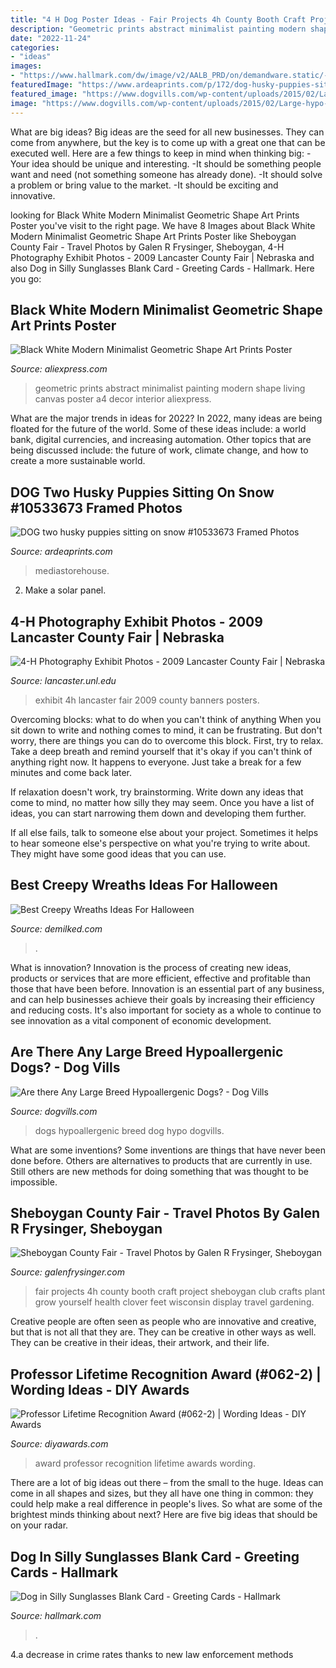 ```yaml
---
title: "4 H Dog Poster Ideas - Fair Projects 4h County Booth Craft Project Sheboygan Club Crafts Plant Grow Yourself Health Clover Feet Wisconsin Display Travel Gardening"
description: "Geometric prints abstract minimalist painting modern shape living canvas poster a4 decor interior aliexpress"
date: "2022-11-24"
categories:
- "ideas"
images:
- "https://www.hallmark.com/dw/image/v2/AALB_PRD/on/demandware.static/-/Sites-hallmark-master/default/dw6ca0cc6c/images/finished-goods/Dog-in-Silly-Sunglasses-Blank-Card-root-239LGH1160_PV.1.LGH1160.jpg_Source_Image.jpg"
featuredImage: "https://www.ardeaprints.com/p/172/dog-husky-puppies-sitting-snow-10533673.jpg"
featured_image: "https://www.dogvills.com/wp-content/uploads/2015/02/Large-hypo-FB.jpg"
image: "https://www.dogvills.com/wp-content/uploads/2015/02/Large-hypo-FB.jpg"
---
```



What are big ideas?
Big ideas are the seed for all new businesses. They can come from anywhere, but the key is to come up with a great one that can be executed well. Here are a few things to keep in mind when thinking big: 
-Your idea should be unique and interesting. 
-It should be something people want and need (not something someone has already done). 
-It should solve a problem or bring value to the market. 
-It should be exciting and innovative.

	

		
looking for Black White Modern Minimalist Geometric Shape Art Prints Poster you've visit to the right page. We have 8 Images about Black White Modern Minimalist Geometric Shape Art Prints Poster like Sheboygan County Fair - Travel Photos by Galen R Frysinger, Sheboygan, 4-H Photography Exhibit Photos - 2009 Lancaster County Fair | Nebraska and also Dog in Silly Sunglasses Blank Card - Greeting Cards - Hallmark. Here you go:
		
    
## Black White Modern Minimalist Geometric Shape Art Prints Poster

<img loading=lazy src="https://ae01.alicdn.com/kf/HTB1awn6PVXXXXcbXVXXq6xXFXXXS/Black-White-Modern-Minimalist-Geometric-Shape-Art-Prints-Poster-Abstract-Wall-Picture-Canvas-Painting-Living-Room.jpg" onerror="this.onerror=null;this.src='https://tse2.mm.bing.net/th?id=OIP.IOqR22BjsqhS55_3EltgQgHaHa&amp;pid=15.1';" alt="Black White Modern Minimalist Geometric Shape Art Prints Poster">

_Source: aliexpress.com_

>geometric prints abstract minimalist painting modern shape living canvas poster a4 decor interior aliexpress. 

	

What are the major trends in ideas for 2022?
In 2022, many ideas are being floated for the future of the world. Some of these ideas include: a world bank, digital currencies, and increasing automation. Other topics that are being discussed include: the future of work, climate change, and how to create a more sustainable world.

    
## DOG Two Husky Puppies Sitting On Snow #10533673 Framed Photos

<img loading=lazy src="https://www.ardeaprints.com/p/172/dog-husky-puppies-sitting-snow-10533673.jpg" onerror="this.onerror=null;this.src='https://tse1.mm.bing.net/th?id=OIP.YzvJ7iu6G_TXCeMwANExDgHaE2&amp;pid=15.1';" alt="DOG two husky puppies sitting on snow #10533673 Framed Photos">

_Source: ardeaprints.com_

>mediastorehouse. 

	

2. Make a solar panel.

    
## 4-H Photography Exhibit Photos - 2009 Lancaster County Fair | Nebraska

<img loading=lazy src="https://lancaster.unl.edu/4h/fair/photos/2009/StaticExhCheckIn/Photo3.jpg" onerror="this.onerror=null;this.src='https://tse1.mm.bing.net/th?id=OIP.TJHQJCBZReOnmeKVgzOzVgHaJ4&amp;pid=15.1';" alt="4-H Photography Exhibit Photos - 2009 Lancaster County Fair | Nebraska">

_Source: lancaster.unl.edu_

>exhibit 4h lancaster fair 2009 county banners posters. 

	

Overcoming blocks: what to do when you can't think of anything
When you sit down to write and nothing comes to mind, it can be frustrating. But don't worry, there are things you can do to overcome this block.
First, try to relax. Take a deep breath and remind yourself that it's okay if you can't think of anything right now. It happens to everyone. Just take a break for a few minutes and come back later.

If relaxation doesn't work, try brainstorming. Write down any ideas that come to mind, no matter how silly they may seem. Once you have a list of ideas, you can start narrowing them down and developing them further.

If all else fails, talk to someone else about your project. Sometimes it helps to hear someone else's perspective on what you're trying to write about. They might have some good ideas that you can use.

    
## Best Creepy Wreaths Ideas For Halloween

<img loading=lazy src="https://www.demilked.com/magazine/wp-content/uploads/2016/09/creepy-halloween-wreaths-5.jpg" onerror="this.onerror=null;this.src='https://tse1.mm.bing.net/th?id=OIP.DdTUPhYM59Fh1ECJw5qOxgHaHN&amp;pid=15.1';" alt="Best Creepy Wreaths Ideas For Halloween">

_Source: demilked.com_

>. 

	

What is innovation?
Innovation is the process of creating new ideas, products or services that are more efficient, effective and profitable than those that have been before. Innovation is an essential part of any business, and can help businesses achieve their goals by increasing their efficiency and reducing costs. It's also important for society as a whole to continue to see innovation as a vital component of economic development.

    
## Are There Any Large Breed Hypoallergenic Dogs? - Dog Vills

<img loading=lazy src="https://www.dogvills.com/wp-content/uploads/2015/02/Large-hypo-FB.jpg" onerror="this.onerror=null;this.src='https://tse1.mm.bing.net/th?id=OIP.av0xgZ9Z3XiF3e_y7YKq8AHaG3&amp;pid=15.1';" alt="Are there Any Large Breed Hypoallergenic Dogs? - Dog Vills">

_Source: dogvills.com_

>dogs hypoallergenic breed dog hypo dogvills. 

	

What are some inventions?
Some inventions are things that have never been done before. Others are alternatives to products that are currently in use. Still others are new methods for doing something that was thought to be impossible.

    
## Sheboygan County Fair - Travel Photos By Galen R Frysinger, Sheboygan

<img loading=lazy src="http://galenf.com/wi/P8310055.jpg" onerror="this.onerror=null;this.src='https://tse2.mm.bing.net/th?id=OIP.J9I3UFwDW3qxxkvtp0CurgHaI0&amp;pid=15.1';" alt="Sheboygan County Fair - Travel Photos by Galen R Frysinger, Sheboygan">

_Source: galenfrysinger.com_

>fair projects 4h county booth craft project sheboygan club crafts plant grow yourself health clover feet wisconsin display travel gardening. 

	

Creative people are often seen as people who are innovative and creative, but that is not all that they are. They can be creative in other ways as well. They can be creative in their ideas, their artwork, and their life.

    
## Professor Lifetime Recognition Award (#062-2) | Wording Ideas - DIY Awards

<img loading=lazy src="https://www.diyawards.com/images/products/themes/google_ad.white/62-sample-detail-lifetime-achievement-award-845.jpg" onerror="this.onerror=null;this.src='https://tse4.mm.bing.net/th?id=OIP.hyQON6KjEIYzRVEPsStd5QHaHa&amp;pid=15.1';" alt="Professor Lifetime Recognition Award (#062-2) | Wording Ideas - DIY Awards">

_Source: diyawards.com_

>award professor recognition lifetime awards wording. 

	

There are a lot of big ideas out there – from the small to the huge. Ideas can come in all shapes and sizes, but they all have one thing in common: they could help make a real difference in people's lives. So what are some of the brightest minds thinking about next? Here are five big ideas that should be on your radar.

    
## Dog In Silly Sunglasses Blank Card - Greeting Cards - Hallmark

<img loading=lazy src="https://www.hallmark.com/dw/image/v2/AALB_PRD/on/demandware.static/-/Sites-hallmark-master/default/dw6ca0cc6c/images/finished-goods/Dog-in-Silly-Sunglasses-Blank-Card-root-239LGH1160_PV.1.LGH1160.jpg_Source_Image.jpg" onerror="this.onerror=null;this.src='https://tse3.mm.bing.net/th?id=OIP.je_xITskVU8GzBXclG_40QHaKz&amp;pid=15.1';" alt="Dog in Silly Sunglasses Blank Card - Greeting Cards - Hallmark">

_Source: hallmark.com_

>. 

	

4.a decrease in crime rates thanks to new law enforcement methods


